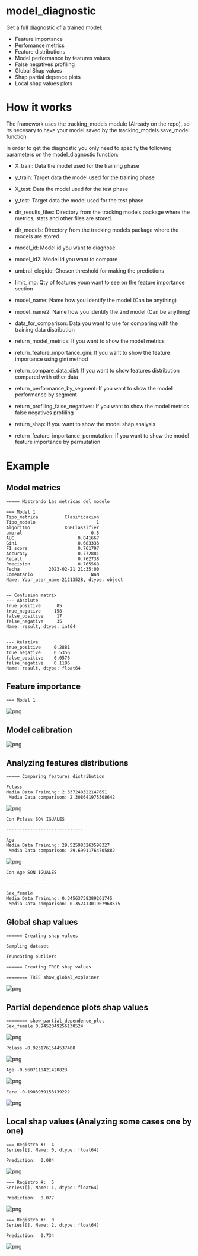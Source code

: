# model_diagnostic
Get a full diagnostic of a trained model: 
- Feature importance
- Perfomance metrics
- Feature distributions
- Model performance by features values
- False negatives profiling
- Global Shap values
- Shap partial depence plots
- Local shap values plots

# How it works
The framework uses the tracking_models module (Already on the repo), so its necesary to have your model saved by the tracking_models.save_model function

In order to get the diagnostic you only need to specify the following parameters on the model_diagnostic function:

- X_train: Data the model used for the training phase

- y_train: Target data the model used for the training phase

- X_test: Data the model used for the test phase

- y_test: Target data the model used for the test phase

- dir_results_files: Directory from the tracking models package where the metrics, stats and other files are stored.

- dir_models: Directory from the tracking models package where the models are stored.

- model_id: Model id you want to diagnose

- model_id2: Model id you want to compare

- umbral_elegido: Chosen threshold for making the predictions

- limit_imp: Qty of features youn want to see on the feature importance section 

- model_name: Name how you identify the model (Can be anything) 

- model_name2: Name how you identify the 2nd model (Can be anything) 

- data_for_comparison: Data you want to use for comparing with the training data distribution 

- return_model_metrics: If you want to show the model metrics

- return_feature_importance_gini: If you want to show the  feature importance using gini method

- return_compare_data_dist: If you want to show features distribution compared with other data

- return_performance_by_segment: If you want to show the model performance by segment

- return_profiling_false_negatives: If you want to show the model metrics false negatives profiling

- return_shap: If you want to show the model shap analysis

- return_feature_importance_permutation: If you want to show the  model feature importance by permutation


# Example

## Model metrics
    ===== Mostrando Las metricas del modelo

    === Model 1
    Tipo_metrica          Clasificacion
    Tipo_modelo                       1
    Algoritmo             XGBClassifier
    umbral                          0.5
    AUC                        0.841667
    Gini                       0.683333
    F1_score                   0.761797
    Accuracy                   0.772881
    Recall                     0.762738
    Precision                  0.765568
    Fecha           2023-02-21 21:35:00
    Comentario                      NaN
    Name: Your_user_name-21213528, dtype: object


    == Confusion matrix
    --- Absolute
    true_positive      85
    true_negative     158
    false_positive     17
    false_negative     35
    Name: result, dtype: int64


    --- Relative
    true_positive     0.2881
    true_negative     0.5356
    false_positive    0.0576
    false_negative    0.1186
    Name: result, dtype: float64


## Feature importance
    
    === Model 1
    
![png](example/output_4_9.png)


## Model calibration

![png](example/output_4_13.png)


## Analyzing features distributions

    
    ===== Comparing features distribution
    
    Pclass
    Media Data Training: 2.337248322147651 
     Media Data comparison: 2.308641975308642
    


![png](example/output_4_16.png)


    Con Pclass SON IGUALES
    
    -----------------------------
    
    Age
    Media Data Training: 29.525983263598327 
     Media Data comparison: 29.69911764705882
    


![png](example/output_4_18.png)


    Con Age SON IGUALES
    
    -----------------------------
    
    Sex_female
    Media Data Training: 0.34563758389261745 
     Media Data comparison: 0.35241301907968575


## Global shap values

    
    ====== Creating shap values
    
    Sampling dataset
    
    Truncating outliers
    
    ====== Creating TREE shap values
    
    ======== TREE show_global_explainer
    


![png](example/output_4_24.png)


## Partial dependence plots shap values

    
    ======== show_partial_dependence_plot
    Sex_female 0.9452049256130524
    


![png](example/output_4_26.png)


    Pclass -0.9231761544537408
    


![png](example/output_4_28.png)


    Age -0.5607110421420823
    


![png](example/output_4_30.png)


    Fare -0.1903939153139222
    


![png](example/output_4_32.png)


## Local shap values (Analyzing some cases one by one)

    === Registro #:  4
    Series([], Name: 0, dtype: float64)
    
    Prediction:  0.084
    


![png](example/output_4_34.png)



    === Registro #:  5
    Series([], Name: 1, dtype: float64)
    
    Prediction:  0.077
    


![png](example/output_4_36.png)


    === Registro #:  0
    Series([], Name: 2, dtype: float64)
    
    Prediction:  0.734
    


![png](example/output_4_38.png)
